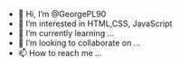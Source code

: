 - 👋 Hi, I’m @GeorgePL90
- 👀 I’m interested in HTML,CSS, JavaScript
- 🌱 I’m currently learning ...
- 💞️ I’m looking to collaborate on ...
- 📫 How to reach me ...

<!---
GeorgePL90/GeorgePL90 is a ✨ special ✨ repository because its `README.md` (this file) appears on your GitHub profile.
You can click the Preview link to take a look at your changes.
--->
